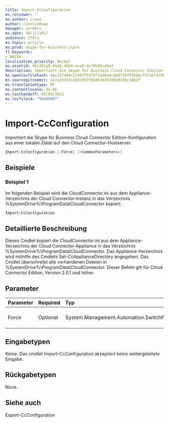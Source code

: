```yaml
---
title: Import-CcConfiguration
ms.reviewer: ''
ms.author: crowe
author: CarolynRowe
manager: serdars
ms.date: 10/11/2017
audience: ITPro
ms.topic: article
ms.prod: skype-for-business-itpro
f1.keywords:
- NOCSH
localization_priority: Normal
ms.assetid: 461361a0-9aa9-469d-ace0-dc70b95cd4a3
description: Importiert die Skype for Business Cloud Connector Edition-Konfiguration aus einer lokalen Datei auf den Cloud Connector-Hostserver.
ms.openlocfilehash: 4ac32f460c2c493f5d78f1a38adcdd0728763bbbcf57a67470823fb88d407d09
ms.sourcegitcommit: a17ad3332ca5d2997f85db7835500d8190c34b2f
ms.translationtype: MT
ms.contentlocale: de-DE
ms.lasthandoff: 08/05/2021
ms.locfileid: "54349497"
---
```

# <a name="import-ccconfiguration"></a>Import-CcConfiguration
 
Importiert die Skype for Business Cloud Connector Edition-Konfiguration aus einer lokalen Datei auf den Cloud Connector-Hostserver.
  
```powershell
Import-CcConfiguration [-Force] [<CommonParameters>]
```

## <a name="examples"></a>Beispiele
<a name="Examples"> </a>

### <a name="example-1"></a>Beispiel 1

Im folgenden Beispiel wird die CloudConnector.ini aus dem Appliance-Verzeichnis der Cloud Connector-Instanz in das Verzeichnis %SystemDrive%\ProgramData\CloudConnector kopiert:
  
```powershell
Import-CcConfiguration
```

## <a name="detailed-description"></a>Detaillierte Beschreibung
<a name="Examples"> </a>

Dieses Cmdlet kopiert die CloudConnector.ini aus dem Appliance-Verzeichnis der Cloud Connector-Appliance in das Verzeichnis %SystemDrive%\ProgramData\CloudConnector. Das Appliance-Verzeichnis wird mithilfe des Cmdlets Set-CcApplianceDirectory angegeben. Das Cmdlet überschreibt alle vorhandenen Dateien in %SystemDrive%\ProgramData\CloudConnector. Dieser Befehl gilt für Cloud Connector Edition, Version 2.0.1 und höher.
  
## <a name="parameters"></a>Parameter
<a name="Examples"> </a>

|**Parameter**|**Required**|**Typ**|**Beschreibung**|
|:-----|:-----|:-----|:-----|
|Force  <br/> |Optional  <br/> |System.Management.Automation.SwitchParameter  <br/> |Überschreiben Sie die vorhandene Datei in %SystemDrive%\ProgramData\CloudConnector ohne Benachrichtigung.  <br/> |
   
## <a name="input-types"></a>Eingabetypen
<a name="Examples"> </a>

Keine. Das cmdlet Import-CcConfiguration akzeptiert keine weitergeleitete Eingabe.
  
## <a name="return-types"></a>Rückgabetypen
<a name="Examples"> </a>

None.
  
## <a name="see-also"></a>Siehe auch
<a name="Examples"> </a>

Export-CcConfiguration
  

